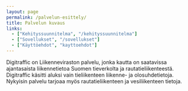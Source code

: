```yaml
---
layout: page
permalink: /palvelun-esittely/
title: Palvelun kuvaus
links:
  - ["Kehityssuunnitelma", "/kehityssuunnitelma"]
  - ["Sovellukset", "/sovellukset"]
  - ["Käyttöehdot", "kayttoehdot"]
---
```


Digitraffic on Liikenneviraston palvelu, jonka kautta on saatavissa ajantasaista liikennetietoa Suomen tieverkolta ja rautatieliikenteestä. Digitraffic käsitti aluksi vain tieliikenteen liikenne- ja olosuhdetietoja. Nykyisin palvelu tarjoaa myös rautatieliikenteen ja vesiliikenteen tietoja.